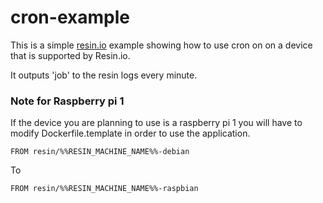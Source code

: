 # cron-example

This is a simple [resin.io][resin] example showing how to use cron on on a device that is supported by Resin.io. 

It outputs 'job' to the resin logs every minute.

[resin]:https://resin.io

### Note for Raspberry pi 1
If the device you are planning to use is a raspberry pi 1 you will have to modify Dockerfile.template in order to use the application.
```
FROM resin/%%RESIN_MACHINE_NAME%%-debian
```
To
```
FROM resin/%%RESIN_MACHINE_NAME%%-raspbian
```
